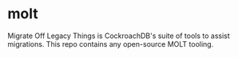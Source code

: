 # molt

Migrate Off Legacy Things is CockroachDB's suite of tools to assist migrations.
This repo contains any open-source MOLT tooling.
